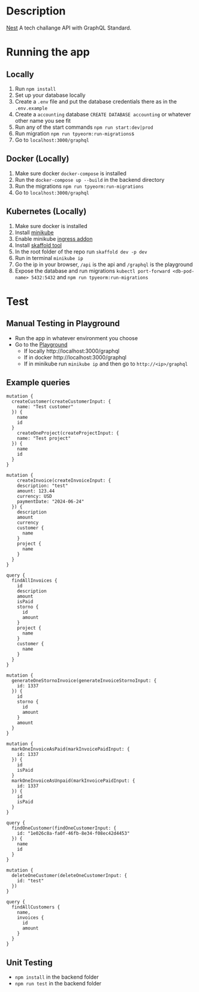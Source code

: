 # Description

[Nest](https://github.com/tanasievlad246/dreamlabs-backend)
A tech challange API with GraphQL Standard.

# Running the app

## Locally

1. Run `npm install`
2. Set up your database locally
3. Create a `.env` file and put the database credentials there as in the `.env.example`
4. Create a `accounting` database `CREATE DATABASE accounting` or whatever other name you see fit
5. Run any of the start commands `npm run start:dev|prod`
6. Run migration `npm run tpyeorm:run-migrations`s
7. Go to `localhost:3000/graphql`

## Docker (Locally)

1. Make sure docker `docker-compose` is installed
2. Run the `docker-compose up --build` in the backend directory
3. Run the migrations `npm run tpyeorm:run-migrations`
4. Go to `localhost:3000/graphql`

## Kubernetes (Locally)
1. Make sure docker is installed
2. Install [minikube](https://minikube.sigs.k8s.io/docs/start/)
3. Enable minikube [ingress addon](https://minikube.sigs.k8s.io/docs/start/)
4. Install [skaffold tool](https://skaffold.dev/docs/install/)
5. In the root folder of the repo run `skaffold dev -p dev`
6. Run in terminal `minikube ip`
7. Go the ip in your browser, `/api` is the api and `/graphql` is the playground
8. Expose the database and run migrations `kubectl port-forward <db-pod-name> 5432:5432` and `npm run tpyeorm:run-migrations`


# Test

## Manual Testing in Playground

* Run the app in whatever environment you choose
* Go to the [Playground](http://localhost:3000/graphql)
  * If locally http://localhost:3000/graphql
  * If in docker http://localhost:3000/graphql
  * If in minikube run `minikube ip` and then go to `http://<ip>/graphql`

## Example queries
```
mutation {
  createCustomer(createCustomerInput: {
    name: "Test customer"
  }) {
    name
    id
  }
	createOneProject(createProjectInput: {
    name: "Test project"
  }) {
    name
    id
  }
}

mutation {
    createInvoice(createInvoiceInput: {
    description: "test"
    amount: 123.44
    currency: USD
    paymentDate: "2024-06-24"
  }) {
  	description
    amount
    currency
    customer {
      name
    }
    project {
      name
    }
  }
}

query {
  findAllInvoices {
    id
    description
  	amount
    isPaid
    storno {
      id
      amount
    }
    project {
      name
    }
    customer {
      name
    }
  }
}

mutation {
  generateOneStornoInvoice(generateInvoiceStornoInput: {
    id: 1337
  }) {
    id
    storno {
      id
      amount
    }
    amount
  }
}

mutation {
  markOneInvoiceAsPaid(markInvoicePaidInput: {
    id: 1337
  }) {
    id
    isPaid
  }
  markOneInvoiceAsUnpaid(markInvoicePaidInput: {
    id: 1337
  }) {
    id
    isPaid
  }
}

query {
  findOneCustomer(findOneCustomerInput: {
    id: "1e026c8a-fa0f-46fb-8e34-f08ec42d4453"
  }) {
    name
    id
  }
}

mutation {
  deleteOneCustomer(deleteOneCustomerInput: {
    id: "test"
  })
}

query {
  findAllCustomers {
    name,
    invoices {
      id
      amount
    }
  }
}
```

## Unit Testing
* `npm install` in the backend folder
* `npm run test` in the backend folder
